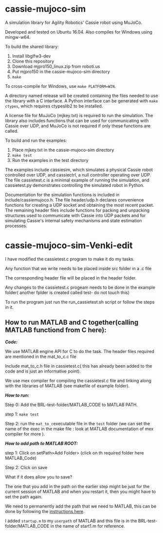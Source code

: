 # cassie-mujoco-sim
A simulation library for Agility Robotics' Cassie robot using MuJoCo.

Developed and tested on Ubuntu 16.04. Also compiles for Windows using mingw-w64.

To build the shared library:
1.  Install libglfw3-dev
2.  Clone this repository
3.  Download mjpro150_linux.zip from roboti.us
4.  Put mjpro150 in the cassie-mujoco-sim directory
5.  `make`

To cross-compile for Windows, use `make PLATFORM=WIN`.

A directory named release will be created containing the files needed to use the library with a C interface. A Python interface can be generated with `make ctypes`, which requires ctypeslib2 to be installed.

A license file for MuJoCo (mjkey.txt) is required to run the simulation. The library also includes functions that can be used for communicating with Cassie over UDP, and MuJoCo is not required if only these functions are called.

To build and run the examples:
1.  Place mjkey.txt in the cassie-mujoco-sim directory
2.  `make test`
3.  Run the examples in the test directory

The examples include cassiesim, which simulates a physical Cassie robot controlled over UDP, and cassiectrl, a null controller operating over UDP. The file cassietest.c is a minimal example of running the simulation, and cassietest.py demonstrates controlling the simulated robot in Python.

Documentation for the simulation functions is included in include/cassiemujoco.h. The file header/udp.h declares convenience functions for creating a UDP socket and obtaining the most recent packet. The remaining header files include functions for packing and unpacking structures used to communicate with Cassie into UDP packets and for simulating Cassie's internal safety mechanisms and state estimation processes.


# cassie-mujoco-sim-Venki-edit

I have modified the cassietest.c program to make it do my tasks.

Any function that we write needs to be placed inside src folder in a .c file

The corresponding header file will be placed in the header folder.

Any changes to the cassietest.c progeam needs to be done in the example folder( another fplder is created called test- do not touch this)
      
To run the program just run the run_cassietest.sh script or follow the steps in it.

## How to run MATLAB and C together(calling MATLAB functiond from C here): 

***Code:***

We use MATLAB engine API for C to do the task.
The header files required are mentioned in the mat_to_c.c file 

Include mat_to_c.h file in cassietest.c( this has already been added to the code and is just an informative point).

We use mex compiler for compiling the cassietest.c file and linking along with the libraries of MATLAB (see makefile of example folder).

 

***How to run:***

Step 0: Add the BRL-test-folder/MATLAB_CODE to MATLAB PATH.

step 1: `make test`

Step 2: run the `mat_to_c`executable file in the `test` folder (we can set the name of the exec in the make file : look at MATLAB documentation of mex compiler for           more ).

***How to add path to MATLAB ROOT:***

step 1: Click on setPath>Add Folder> (click on th required folder here MATLAB_Code)

Step 2: Click on save

What if it does allow you to save?

The one that you add in the path on the earlier step might be just for the current session of MATLAB and when you restart it, then you might have to set the path again. 

We need  to permanently add the path that we need to MATLAB, this can be done by following the [instructions here](https://www.mathworks.com/matlabcentral/answers/102037-how-can-i-move-the-pathdef-m-file-from-its-default-location-to-another-location-in-matlab-8-1-r20). 

I added `startup.m` to my `userpath` of MATLAB and this file is in the BRL-test-folder/MATLAB_CODE in the name of start1.m for reference.  
